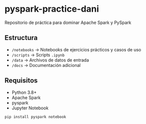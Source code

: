 # pyspark-practice-dani
Repositorio de práctica para dominar Apache Spark y PySpark

## Estructura
- `/notebooks` → Notebooks de ejercicios prácticos y casos de uso
- `/scripts` → Scripts `.ipynb` 
- `/data` → Archivos de datos de entrada
- `/docs` → Documentación adicional

## Requisitos
- Python 3.8+
- Apache Spark
- pyspark
- Jupyter Notebook

```bash
pip install pyspark notebook

